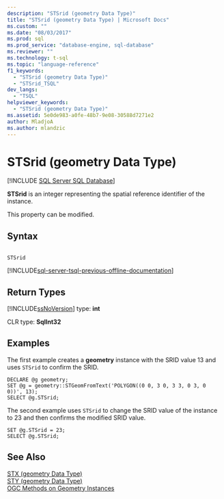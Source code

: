 ```yaml
---
description: "STSrid (geometry Data Type)"
title: "STSrid (geometry Data Type) | Microsoft Docs"
ms.custom: ""
ms.date: "08/03/2017"
ms.prod: sql
ms.prod_service: "database-engine, sql-database"
ms.reviewer: ""
ms.technology: t-sql
ms.topic: "language-reference"
f1_keywords: 
  - "STSrid (geometry Data Type)"
  - "STSrid_TSQL"
dev_langs: 
  - "TSQL"
helpviewer_keywords: 
  - "STSrid (geometry Data Type)"
ms.assetid: 5e0de983-a0fe-48b7-9e08-30588d7271e2
author: MladjoA
ms.author: mlandzic 
---
```

# STSrid (geometry Data Type)
[!INCLUDE [SQL Server SQL Database](../../includes/applies-to-version/sql-asdb.md)]

  **STSrid** is an integer representing the spatial reference identifier of the instance.  
  
This property can be modified.
  
## Syntax  
  
```  
  
STSrid  
```  
  
[!INCLUDE[sql-server-tsql-previous-offline-documentation](../../includes/sql-server-tsql-previous-offline-documentation.md)]

## Return Types
 [!INCLUDE[ssNoVersion](../../includes/ssnoversion-md.md)] type: **int**  
  
 CLR type: **SqlInt32**  
  
## Examples  
 The first example creates a **geometry** instance with the SRID value 13 and uses `STSrid` to confirm the SRID.  
  
```  
DECLARE @g geometry;  
SET @g = geometry::STGeomFromText('POLYGON((0 0, 3 0, 3 3, 0 3, 0 0))', 13);  
SELECT @g.STSrid;  
```  
  
 The second example uses `STSrid` to change the SRID value of the instance to 23 and then confirms the modified SRID value.  
  
```  
SET @g.STSrid = 23;  
SELECT @g.STSrid;  
```  
  
## See Also  
 [STX &#40;geometry Data Type&#41;](../../t-sql/spatial-geometry/stx-geometry-data-type.md)   
 [STY &#40;geometry Data Type&#41;](../../t-sql/spatial-geometry/sty-geometry-data-type.md)   
 [OGC Methods on Geometry Instances](../../t-sql/spatial-geometry/ogc-methods-on-geometry-instances.md)  
  
  

